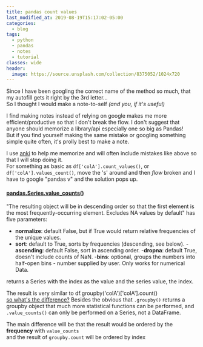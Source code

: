 ```yaml
---
title: pandas count values
last_modified_at: 2019-08-19T15:17:02-05:00
categories:
  - blog
tags:
  - python
  - pandas
  - notes
  - tutorial
classes: wide
header:
  image: https://source.unsplash.com/collection/8375052/1024x720
---
```

Since I have been googling the correct name of the method so much,
that my autofill gets it right by the 3rd letter...<br>
So I thought I would make a note-to-self _(and you, if it's useful)_

I find making notes instead of relying on google makes me more efficient/productive
so that I don't break the flow. I don't suggest that anyone should memorize a library/api
especially one so big as Pandas! <br>
But if you find yourself making the same mistake or googling something simple quite often,
it's prolly best to make a note.

I use [anki](https://apps.ankiweb.net/) to help me memorize and will often include mistakes like above
so that I will stop doing it.<br>
For something as basic as `df['colA'].count_values()`, or `df['colA'].values_count()`,
move the 's' around and then _flow_ broken and I have to google "pandas v" and the solution pops up.

#### [pandas.Series.value_counts()](https://pandas.pydata.org/pandas-docs/stable/reference/api/pandas.Series.value_counts.html)
"The resulting object will be in descending order so that the first element is the most frequently-occurring element. Excludes NA values by default"
has five parameters:
- __normalize__: default False, but if True would return relative frequencies of the unique values.
- __sort__: default to True, sorts by frequencies (descending, see below).
-__ascending__: default False, sort in ascending order.
-__dropna__: default True, doesn't include counts of NaN.
-__bins__: optional, groups the numbers into half-open bins - number supplied by user. Only works for numerical Data.

returns a Series with the index as the value and the series value, the index.

The result is very similar to df.groupby('colA')['colA'].count() <br>
[so what's the difference?](https://stackoverflow.com/questions/47487753/when-is-it-appropriate-to-use-df-value-counts-vs-df-groupby-count)
Besides the obvious that `.groupby()` returns a groupby object that much more statistical functions can be performed, and
`.value_counts()` can only be performed on a Series, not a DataFrame.

The main difference will be that the result would be ordered by the __frequency__ with `value_counts`<br>
and the result of `groupby.count` will be ordered by index
